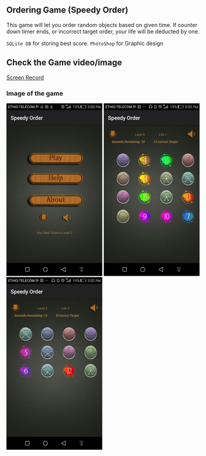 ## Ordering Game (Speedy Order)

This game will let you order random objects based on given time. If counter down timer ends, or incorrect target order, your life will be deducted by one. 

`SQLite DB`  for storing best score.
`PhotoShop` for Graphic design

## Check the Game video/image 

<a href="https://drive.google.com/uc?id=13ggSTfV4T9Q-mcXZHv1DW2AldCzhh8OY">Screen Record</a>

### Image of the game
<p float="left">
<img src="https://github.com/seifeakalu/Ordering_Game/blob/master/APK%20and%20Screen_Shots/Screen_shot1.jpg" width="250" height="450" />
<img src="https://github.com/seifeakalu/Ordering_Game/blob/master/APK%20and%20Screen_Shots/Screen_shot2.jpg" width="250" height="450" />
<img src="https://github.com/seifeakalu/Ordering_Game/blob/master/APK%20and%20Screen_Shots/Screen_shot3.jpg" width="250" height="450" />
</p>
